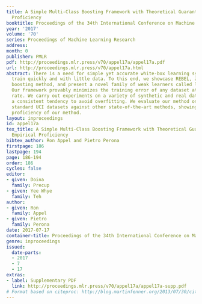 ```yaml
---
title: A Simple Multi-Class Boosting Framework with Theoretical Guarantees and Empirical
  Proficiency
booktitle: Proceedings of the 34th International Conference on Machine Learning
year: '2017'
volume: '70'
series: Proceedings of Machine Learning Research
address: 
month: 0
publisher: PMLR
pdf: http://proceedings.mlr.press/v70/appel17a/appel17a.pdf
url: http://proceedings.mlr.press/v70/appel17a.html
abstract: There is a need for simple yet accurate white-box learning systems that
  train quickly and with little data. To this end, we showcase REBEL, a multi-class
  boosting method, and present a novel family of weak learners called localized similarities.
  Our framework provably minimizes the training error of any dataset at an exponential
  rate. We carry out experiments on a variety of synthetic and real datasets, demonstrating
  a consistent tendency to avoid overfitting. We evaluate our method on MNIST and
  standard UCI datasets against other state-of-the-art methods, showing the empirical
  proficiency of our method.
layout: inproceedings
id: appel17a
tex_title: A Simple Multi-Class Boosting Framework with Theoretical Guarantees and
  Empirical Proficiency
bibtex_author: Ron Appel and Pietro Perona
firstpage: 186
lastpage: 194
page: 186-194
order: 186
cycles: false
editor:
- given: Doina
  family: Precup
- given: Yee Whye
  family: Teh
author:
- given: Ron
  family: Appel
- given: Pietro
  family: Perona
date: 2017-07-17
container-title: Proceedings of the 34th International Conference on Machine Learning
genre: inproceedings
issued:
  date-parts:
  - 2017
  - 7
  - 17
extras:
- label: Supplementary PDF
  link: http://proceedings.mlr.press/v70/appel17a/appel17a-supp.pdf
# Format based on citeproc: http://blog.martinfenner.org/2013/07/30/citeproc-yaml-for-bibliographies/
---
```

